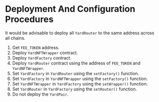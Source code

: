 # Deployment And Configuration Procedures

It would be advisable to deploy all `YardRouter` to the same address across all chains.

1. Get `FEE_TOKEN` address.
2. Deploy `YardNFTWrapper` contract.
3. Deploy `YardFactory` contract.
4. Deploy `YardRouter` contract using the address of `FEE_TOKEN` and `YardNFTWrapper`.
5. Set `YardFactory` in `YardRouter` using the `setFactory()` function.
6. Set `YardFactory` in `YardNFTWrapper` using the `setFactory()` function.
8. Set `YardNFTWrapper` in `YardFactory` using the `setWrapper()` function.
7. Set `YardRouter` in `YardFactory` using the `setRouter()` function.
9. Do not deploy the `YardPair`.